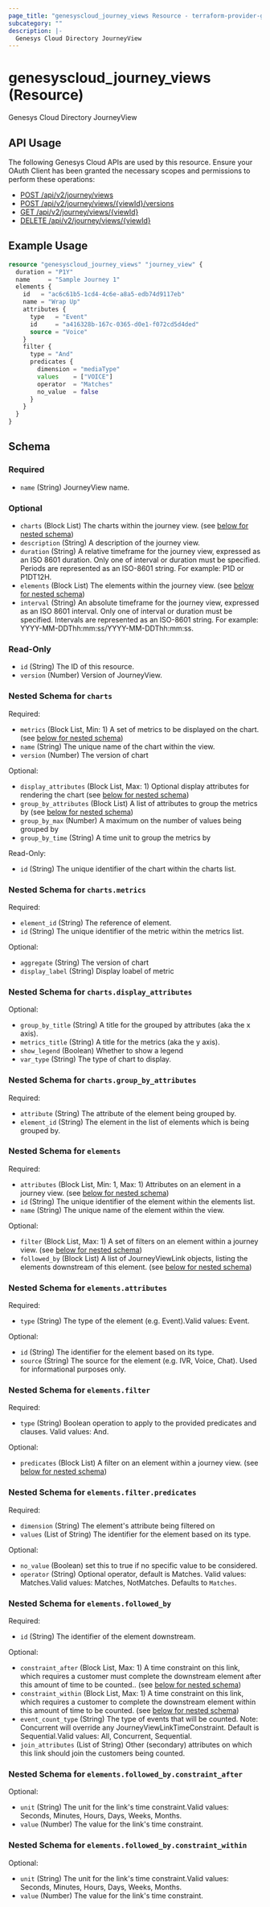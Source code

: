 ```yaml
---
page_title: "genesyscloud_journey_views Resource - terraform-provider-genesyscloud"
subcategory: ""
description: |-
  Genesys Cloud Directory JourneyView
---
```

# genesyscloud_journey_views (Resource)

Genesys Cloud Directory JourneyView

## API Usage
The following Genesys Cloud APIs are used by this resource. Ensure your OAuth Client has been granted the necessary scopes and permissions to perform these operations:

* [POST /api/v2/journey/views](https://developer.genesys.cloud/platform/preview-apis#post-api-v2-journey-views)
* [POST /api/v2/journey/views/{viewId}/versions](https://developer.genesys.cloud/platform/preview-apis#post-api-v2-journey-views--viewId--versions)
* [GET /api/v2/journey/views/{viewId}](https://developer.genesys.cloud/platform/preview-apis#get-api-v2-journey-views--viewId-)
* [DELETE /api/v2/journey/views/{viewId}](https://developer.genesys.cloud/platform/preview-apis#delete-api-v2-journey-views--viewId-)

## Example Usage

```terraform
resource "genesyscloud_journey_views" "journey_view" {
  duration = "P1Y"
  name     = "Sample Journey 1"
  elements {
    id   = "ac6c61b5-1cd4-4c6e-a8a5-edb74d9117eb"
    name = "Wrap Up"
    attributes {
      type   = "Event"
      id     = "a416328b-167c-0365-d0e1-f072cd5d4ded"
      source = "Voice"
    }
    filter {
      type = "And"
      predicates {
        dimension = "mediaType"
        values    = ["VOICE"]
        operator  = "Matches"
        no_value  = false
      }
    }
  }
}
```

<!-- schema generated by tfplugindocs -->
## Schema

### Required

- `name` (String) JourneyView name.

### Optional

- `charts` (Block List) The charts within the journey view. (see [below for nested schema](#nestedblock--charts))
- `description` (String) A description of the journey view.
- `duration` (String) A relative timeframe for the journey view, expressed as an ISO 8601 duration. Only one of interval or duration must be specified. Periods are represented as an ISO-8601 string. For example: P1D or P1DT12H.
- `elements` (Block List) The elements within the journey view. (see [below for nested schema](#nestedblock--elements))
- `interval` (String) An absolute timeframe for the journey view, expressed as an ISO 8601 interval. Only one of interval or duration must be specified. Intervals are represented as an ISO-8601 string. For example: YYYY-MM-DDThh:mm:ss/YYYY-MM-DDThh:mm:ss.

### Read-Only

- `id` (String) The ID of this resource.
- `version` (Number) Version of JourneyView.

<a id="nestedblock--charts"></a>
### Nested Schema for `charts`

Required:

- `metrics` (Block List, Min: 1) A set of metrics to be displayed on the chart. (see [below for nested schema](#nestedblock--charts--metrics))
- `name` (String) The unique name of the chart within the view.
- `version` (Number) The version of chart

Optional:

- `display_attributes` (Block List, Max: 1) Optional display attributes for rendering the chart (see [below for nested schema](#nestedblock--charts--display_attributes))
- `group_by_attributes` (Block List) A list of attributes to group the metrics by (see [below for nested schema](#nestedblock--charts--group_by_attributes))
- `group_by_max` (Number) A maximum on the number of values being grouped by
- `group_by_time` (String) A time unit to group the metrics by

Read-Only:

- `id` (String) The unique identifier of the chart within the charts list.

<a id="nestedblock--charts--metrics"></a>
### Nested Schema for `charts.metrics`

Required:

- `element_id` (String) The reference of element.
- `id` (String) The unique identifier of the metric within the metrics list.

Optional:

- `aggregate` (String) The version of chart
- `display_label` (String) Display loabel of metric


<a id="nestedblock--charts--display_attributes"></a>
### Nested Schema for `charts.display_attributes`

Optional:

- `group_by_title` (String) A title for the grouped by attributes (aka the x axis).
- `metrics_title` (String) A title for the metrics (aka the y axis).
- `show_legend` (Boolean) Whether to show a legend
- `var_type` (String) The type of chart to display.


<a id="nestedblock--charts--group_by_attributes"></a>
### Nested Schema for `charts.group_by_attributes`

Required:

- `attribute` (String) The attribute of the element being grouped by.
- `element_id` (String) The element in the list of elements which is being grouped by.



<a id="nestedblock--elements"></a>
### Nested Schema for `elements`

Required:

- `attributes` (Block List, Min: 1, Max: 1) Attributes on an element in a journey view. (see [below for nested schema](#nestedblock--elements--attributes))
- `id` (String) The unique identifier of the element within the elements list.
- `name` (String) The unique name of the element within the view.

Optional:

- `filter` (Block List, Max: 1) A set of filters on an element within a journey view. (see [below for nested schema](#nestedblock--elements--filter))
- `followed_by` (Block List) A list of JourneyViewLink objects, listing the elements downstream of this element. (see [below for nested schema](#nestedblock--elements--followed_by))

<a id="nestedblock--elements--attributes"></a>
### Nested Schema for `elements.attributes`

Required:

- `type` (String) The type of the element (e.g. Event).Valid values: Event.

Optional:

- `id` (String) The identifier for the element based on its type.
- `source` (String) The source for the element (e.g. IVR, Voice, Chat). Used for informational purposes only.


<a id="nestedblock--elements--filter"></a>
### Nested Schema for `elements.filter`

Required:

- `type` (String) Boolean operation to apply to the provided predicates and clauses. Valid values: And.

Optional:

- `predicates` (Block List) A filter on an element within a journey view. (see [below for nested schema](#nestedblock--elements--filter--predicates))

<a id="nestedblock--elements--filter--predicates"></a>
### Nested Schema for `elements.filter.predicates`

Required:

- `dimension` (String) The element's attribute being filtered on
- `values` (List of String) The identifier for the element based on its type.

Optional:

- `no_value` (Boolean) set this to true if no specific value to be considered.
- `operator` (String) Optional operator, default is Matches. Valid values: Matches.Valid values: Matches, NotMatches. Defaults to `Matches`.



<a id="nestedblock--elements--followed_by"></a>
### Nested Schema for `elements.followed_by`

Required:

- `id` (String) The identifier of the element downstream.

Optional:

- `constraint_after` (Block List, Max: 1) A time constraint on this link, which requires a customer must complete the downstream element after this amount of time to be counted.. (see [below for nested schema](#nestedblock--elements--followed_by--constraint_after))
- `constraint_within` (Block List, Max: 1) A time constraint on this link, which requires a customer to complete the downstream element within this amount of time to be counted. (see [below for nested schema](#nestedblock--elements--followed_by--constraint_within))
- `event_count_type` (String) The type of events that will be counted. Note: Concurrent will override any JourneyViewLinkTimeConstraint. Default is Sequential.Valid values: All, Concurrent, Sequential.
- `join_attributes` (List of String) Other (secondary) attributes on which this link should join the customers being counted.

<a id="nestedblock--elements--followed_by--constraint_after"></a>
### Nested Schema for `elements.followed_by.constraint_after`

Optional:

- `unit` (String) The unit for the link's time constraint.Valid values: Seconds, Minutes, Hours, Days, Weeks, Months.
- `value` (Number) The value for the link's time constraint.


<a id="nestedblock--elements--followed_by--constraint_within"></a>
### Nested Schema for `elements.followed_by.constraint_within`

Optional:

- `unit` (String) The unit for the link's time constraint.Valid values: Seconds, Minutes, Hours, Days, Weeks, Months.
- `value` (Number) The value for the link's time constraint.

